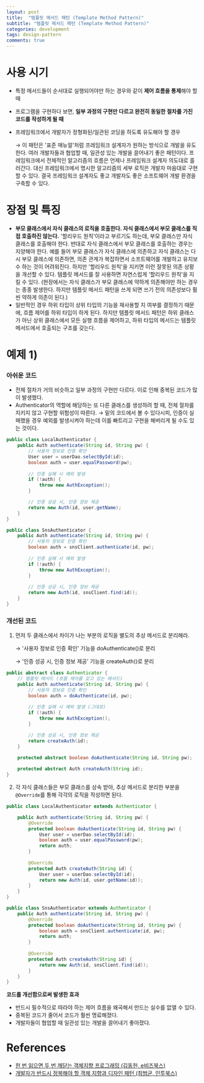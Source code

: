 ```yaml
---
layout: post
title:  "템플릿 메서드 패턴 (Template Method Pattern)"
subtitle: "템플릿 메서드 패턴 (Template Method Pattern)"
categories: development
tags: design-pattern
comments: true
---
```


# 사용 시기

- 특정 메서드들이 순서대로 실행되어야만 하는 경우와 같이 **제어 흐름을 통제**해야 할 때
- 프로그램을 구현하다 보면, **일부 과정의 구현만 다르고 완전히 동일한 절차를 가진 코드를 작성하게 될 때**
- 프레임워크에서 개발자가 정형화된/일관된 코딩을 하도록 유도해야 할 경우

    → 이 패턴은 '표준 매뉴얼'처럼 프레임워크 설계자가 원하는 방식으로 개발을 유도한다. 여러 개발자들과 협업할 때, 일관성 있는 개발을 끌어내기 좋은 패턴이다. 프레임워크에서 전체적인 알고리즘의 흐름은 언제나 프레임워크 설계자 의도대로 흘러간다. 대신 프레임워크에서 명시한 알고리즘의 세부 로직은 개발자 마음대로 구현할 수 있다. 결국 프레임워크 설계자도 좋고 개발자도 좋은 소프트웨어 개발 환경을 구축할 수 있다. 

# 장점 및 특징

- **부모 클래스에서 자식 클래스의 로직을 호출한다. 자식 클래스에서 부모 클래스를 직접 호출하진 않는다.** '할리우드 원칙'이라고 부르기도 하는데, 부모 클래스만 자식 클래스를 호출해야 한다. 반대로 자식 클래스에서 부모 클래스를 호출하는 경우는 지양해야 한다. 예를 들어 부모 클래스가 자식 클래스에 의존하고 자식 클래스는 다시 부모 클래스에 의존하면, 의존 관계가 복잡하면서 소프트웨어를 개발하고 유지보수 하는 것이 어려워진다. 하지만 '할리우드 원칙'을 지키면 이런 잘못된 의존 상황을 개선할 수 있다. 템플릿 메서드를 잘 사용하면 자연스럽게 '할리우드 원칙'을 지킬 수 있다.
(현장에서는 자식 클래스가 부모 클래스에 약하게 의존해야만 하는 경우는 종종 발생한다. 하지만 템플릿 메서드 패턴을 쓰게 되면 쓰기 전의 의존성보다 훨씬 약하게 의존이 된다.)
- 일반적인 경우 하위 타입이 상위 타입의 기능을 재사용할 지 여부를 결정하기 때문에, 흐름 제어를 하위 타입이 하게 된다. 하지만 템플릿 메서드 패턴은 하위 클래스가 아닌 상위 클래스에서 모든 실행 흐름을 제어하고, 하위 타입의 메서드는 템플릿 메서드에서 호출되는 구조를 갖는다.

# 예제 1)

### 아쉬운 코드

- 전체 절차가 거의 비슷하고 일부 과정의 구현만 다르다. 이로 인해 중복된 코드가 많이 발생했다.
- Authenticator의 역할에 해당하는 또 다른 클래스를 생성하려 할 때, 전체 절차를 지키지 않고 구현할 위험성이 따른다. 
→ 밑의 코드에서 볼 수 있다시피, 인증이 실패했을 경우 예외를 발생시켜야 하는데 이를 빠트리고 구현을 해버리게 될 수도 있는 것이다.

```java
public class LocalAuthenticator {
    public Auth authenticate(String id, String pw) {
        // 사용자 정보로 인증 확인
        User user = userDao.selectById(id);
        boolean auth = user.equalPassword(pw);
        
        // 인증 실패 시 예외 발생
        if (!auth) {
            throw new AuthException();
        }

        // 인증 성공 시, 인증 정보 제공
        return new Auth(id, user.getName);
    }
}
```

```java
public class SnsAuthenticator {
    public Auth authenticate(String id, String pw) {
        // 사용자 정보로 인증 확인
        boolean auth = snsClient.authenticate(id, pw);
        
        // 인증 실패 시 예외 발생
        if (!auth) {
            throw new AuthException();
        }
    
        // 인증 성공 시, 인증 정보 제공
        return new Auth(id, snsClient.find(id));
    }
}
```

### **개선된 코드**

1. 먼저 두 클래스에서 차이가 나는 부분의 로직을 별도의 추상 메서드로 분리해라.

    → '사용자 정보로 인증 확인' 기능을 doAuthenticate()로 분리

    → '인증 성공 시, 인증 정보 제공' 기능을 createAuth()로 분리

```java
public abstract class Authenticator {
    // 템플릿 메서드 (흐름 제어를 갖고 있는 메서드)
    public Auth authenticate(String id, String pw) {
        // 사용자 정보로 인증 확인
        boolean auth = doAuthenticate(id, pw);
        
        // 인증 실패 시 예외 발생 (그대로)
        if (!auth) {
            throw new AuthException();
        }

        // 인증 성공 시, 인증 정보 제공
        return createAuth(id);
    }
    
    protected abstract boolean doAuthenticate(String id, String pw);

    protected abstract Auth createAuth(String id);
}

```

2. 각 자식 클래스들은 부모 클래스를 상속 받아, 추상 메서드로 분리한 부분을 `@Override`를 통해 각각의 로직을 작성하면 된다. 

```java
public class LocalAuthenticator extends Authenticator {

    public Auth authenticate(String id, String pw) {
        @Override
        protected boolean doAuthenticate(String id, String pw) {
            User user = userDao.selectById(id);
            boolean auth = user.equalPassword(pw);
            return auth;
        }
        
        @Override
        protected Auth createAuth(String id) {
            User user = userDao.selectById(id);
            return new Auth(id, user.getName(id));
        }
    }
}
```

```java
public class SnsAuthenticator extends Authenticator {
    public Auth authenticate(String id, String pw) {
        @Override
        protected boolean doAuthenticate(String id, String pw) {
            boolean auth = snsClient.authenticate(id, pw);
            return auth;
        }
        
        @Override
        protected Auth createAuth(String id) {
            return new Auth(id, snsClient.find(id));
        }
    }
}
```

**코드를 개선함으로써 발생한 효과**

- 반드시 필수적으로 따라야 하는 제어 흐름을 왜곡해서 만드는 실수를 없앨 수 있다.
- 중복된 코드가 줄어서 코드가 훨씬 명료해졌다.
- 개발자들이 협업할 때 일관성 있는 개발을 끌어내기 좋아졌다.

# References

- [한 번 읽으면 두 번 깨닫는 객체지향 프로그래밍 (김동헌, e비즈북스)](https://kyobobook.co.kr/product/detailViewKor.laf?ejkGb=KOR&mallGb=KOR&barcode=9791157831357&orderClick=LAH&Kc=)
- [개발자가 반드시 정복해야 할 객체 지향과 디자인 패턴 (최범균, 인투북스)](http://www.kyobobook.co.kr/product/detailViewKor.laf?ejkGb=KOR&mallGb=KOR&barcode=9788969090010)